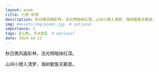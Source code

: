 ```yaml
---
layout: poem
title: 七绝·秋梦
description: 秋日携风画彩林，流光明暗抹红深。山间小憩入清梦，海树鲲鱼天籁音。
img: #assets/img/poem1.jpg  # optional
importance: 1
tags: [七绝, 平水韵]  # optional
date: 2024-10-13
--- 
```



秋日携风画彩林，流光明暗抹红深。

山间小憩入清梦，海树鲲鱼天籁音。
